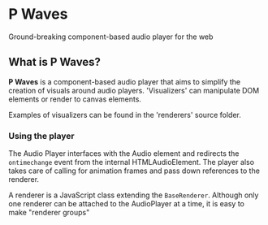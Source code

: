 # P Waves

Ground-breaking component-based audio player for the web

## What is P Waves?

**P Waves** is a component-based audio player that aims to simplify the creation
of visuals around audio players. 'Visualizers' can manipulate DOM elements or
render to canvas elements.

Examples of visualizers can be found in the 'renderers' source folder.

### Using the player

The Audio Player interfaces with the Audio element and redirects the
`ontimechange` event from the internal HTMLAudioElement. The player also takes
care of calling for animation frames and pass down references to the renderer.

A renderer is a JavaScript class extending the `BaseRenderer`. Although only one
renderer can be attached to the AudioPlayer at a time, it is easy to make
"renderer groups" 
